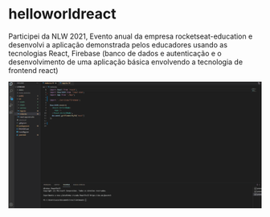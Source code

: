 # helloworldreact
Participei da NLW 2021, Evento anual da empresa rocketseat-education e desenvolvi a aplicação demonstrada pelos educadores usando as tecnologias React, Firebase (banco de dados e autenticação e o desenvolvimento de uma aplicação básica envolvendo a tecnologia de frontend react)


![Alt Text](https://github.com/almcarvalho/helloworldreact/blob/main/demo/Demo.gif)

